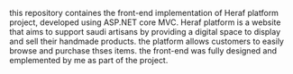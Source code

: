 this repository containes the front-end implementation of Heraf platform project, developed using ASP.NET core MVC.
Heraf platform is a website that aims to support saudi artisans by providing a digital space to display and sell their handmade products. the platform allows customers to easily browse and purchase thses items. 
the front-end was fully designed and emplemented by me as part of the project. 
